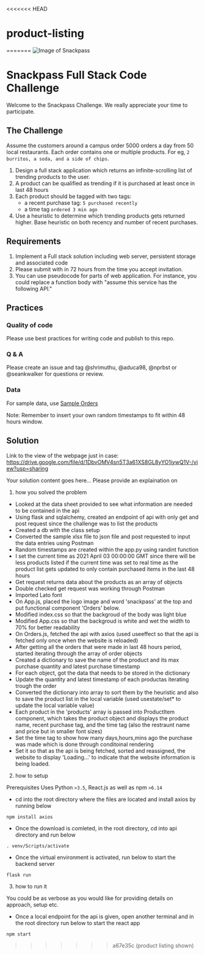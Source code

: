 <<<<<<< HEAD
# product-listing
=======
![Image of Snackpass](https://www.snackpass.co/static/media/logo_round_2.d74f1dd2.png)

# Snackpass Full Stack Code Challenge
Welcome to the Snackpass Challenge. We really appreciate your time to participate. 

## The Challenge

Assume the customers around a campus order 5000 orders a day from 50 local restaurants. Each order contains one or multiple products. For eg, `2 burritos, a soda, and a side of chips`.

1. Design a full stack application which returns an infinite-scrolling list of trending products to the user.
2. A product can be qualified as trending if it is purchased at least once in last 48 hours
3. Each product should be tagged with two tags:
    * a recent purchase tag: `5 purchased recently`
    * a time tag `ordered 3 min ago`
4. Use a heuristic to determine which trending products gets returned higher. Base heuristic on both recency and number of recent purchases.

## Requirements
1. Implement a Full stack solution including web server, persistent storage and associated code
2. Please submit with in 72 hours from the time you accept invitation. 
3. You can use pseudocode for parts of web application. For instance, you could replace a function body with "assume this service has the following API."

## Practices
### Quality of code 
 Please use best practices for writing code and publish to this repo. 
### Q & A
 Please create an issue and tag @shrimuthu, @aduca98, @nprbst or @seankwalker for questions or review.
### Data
For sample data, use [Sample Orders](https://docs.google.com/spreadsheets/d/1xfAjSlBflehOYj4O7I2YkfcBB1b9VgSHg9X-SmRWmsE/edit#gid=280279953)

Note: Remember to insert your own random timestamps to fit within 48 hours window.
 
## Solution

Link to the view of the webpage just in case:
https://drive.google.com/file/d/1DbvOMV4sn5T3a61XS8GL8yYO1iywQ1V-/view?usp=sharing


Your solution content goes here... Please provide an explaination on 
1. how you solved the problem
- Looked at the data sheet provided to see what information are needed to be contained in the api
- Using flask and sqlalchemy, created an endpoint of api with only get and post request since the challenge was to list the products
- Created a db with the class setup
- Converted the sample xlsx file to json file and post requested to input the data entries using Postman
- Random timestamps are created within the app.py using randint function
- I set the current time as 2021 April 03 00:00:00 GMT since there will be less products listed if the current time was set to real time as the product list gets updated to only contain purchased items in the last 48 hours
- Get request returns data about the products as an array of objects
- Double checked get request was working through Postman
- Imported Lato font
- On App.js, placed the logo image and word 'snackpass' at the top and put functional component 'Orders' below. 
- Modified index.css so that the backgroud of the body was light blue
- Modified App.css so that the backgroud is white and wet the width to 70% for better readability
- On Orders.js, fetched the api with axios (used useeffect so that the api is fetched only once when the website is reloaded)
- After getting all the orders that were made in last 48 hours period, started iterating through the array of order objects
- Created a dictionary to save the name of the product and its max purchase quantity and latest purchase timestamp
- For each object, got the data that needs to be stored in the dictionary
- Update the quantity and latest timestamp of each productas iterating trough the order
- Converted the dictionary into array to sort them by the heuristic and also to save the product list in the local variable (used usestate/set* to update the local variable value)
- Each product in the 'products' array is passed into ProductItem component, which takes the product object and displays the product name, recent purchase tag, and the time tag (also the restraunt name and price but in smaller font sizes)
- Set the time tag to show how many days,hours,mins ago the purchase was made which is done through conditoinal rendering
- Set it so that as the api is being fetched, sorted and reassigned, the website to display 'Loading...' to indicate that the website information is being loaded.
2. how to setup

Prerequisites
Uses Python `>3.5`,  React.js as well as npm `>6.14`
- cd into the root directory where the files are located and install axios by running below
```
npm install axios
```
- Once the download is comleted, in the root directory,  cd into api directory and run below
```
. venv/Scripts/activate
```
- Once the virtual environment is activated, run below to start the backend server 
```
flask run
```
3. how to run it

You could be as verbose as you would like for providing details on approach, setup etc.
- Once a local endpoint for the api is given, open another terminal and in the root directory run below to start the react app
```
npm start
```
>>>>>>> a67e35c (product listing shown)
